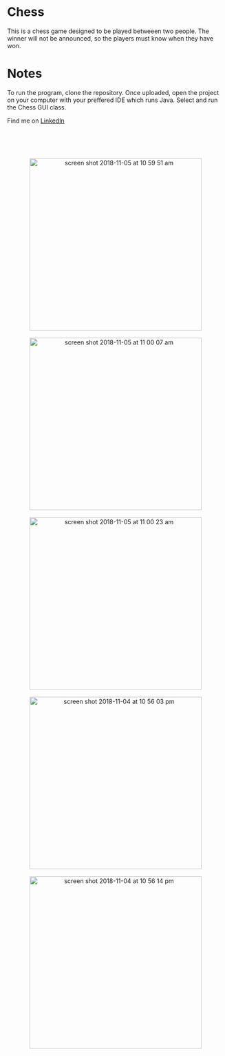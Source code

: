 # Chess
This is a chess game designed to be played betweeen two people.  The winner will not be announced, so the players must know when they have won.

# Notes
To run the program, clone the repository.  Once uploaded, open the project on your computer with your preffered IDE which runs Java.  Select and run the Chess GUI class.  

Find me on [LinkedIn](https://www.linkedin.com/in/corey-moura)


<br/>
<br/>
<br/>

<p align="center">

<img width="400" height=”550” alt="screen shot 2018-11-05 at 10 59 51 am" src="https://user-images.githubusercontent.com/37875517/48009605-0ecbb380-e0ea-11e8-8087-37c893909e78.png">

<br/>
<br/>

<img width="400" height=”550” alt="screen shot 2018-11-05 at 11 00 07 am" src="https://user-images.githubusercontent.com/37875517/48009618-13906780-e0ea-11e8-8d8b-3ed03c6bad87.png">

<br/>
<br/>

<img width="400" height=”550” alt="screen shot 2018-11-05 at 11 00 23 am" src="https://user-images.githubusercontent.com/37875517/48009633-17bc8500-e0ea-11e8-9316-50c7b334e643.png">

<br/>
<br/>

<img width="400" height=”550” alt="screen shot 2018-11-04 at 10 56 03 pm" src="https://user-images.githubusercontent.com/37875517/48009643-1c813900-e0ea-11e8-94f8-b07c96faa6c8.png">

<br/>
<br/>

<img width="400" height=”550” alt="screen shot 2018-11-04 at 10 56 14 pm" src="https://user-images.githubusercontent.com/37875517/48009660-2145ed00-e0ea-11e8-8465-a412bd4cfd57.png">



</p>




